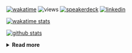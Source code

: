 [![wakatime](https://wakatime.com/badge/user/ddf27f94-292a-4343-b7eb-1143a4c6cf87.svg)](https://wakatime.com/@ddf27f94-292a-4343-b7eb-1143a4c6cf87)
![views](https://komarev.com/ghpvc/?username=chck&color=blueviolet)
[![speakerdeck](https://img.shields.io/badge/Speaker_Deck-chck-8a2be2?style=flat-square&logo=speaker-deck)](https://speakerdeck.com/chck)
[![linkedin](https://img.shields.io/badge/LinkedIn-chck-8a2be2?style=flat-square&logo=linkedin)](https://www.linkedin.com/in/chck/)

[![wakatime stats](https://github-readme-stats-nine-umber-51.vercel.app/api/wakatime?username=chck&layout=compact&count_private=true&hide_title=true&hide=Other&theme=buefy&langs_count=14)](https://wakatime.com/@chck?rank=me)

[![github stats](https://github-readme-stats-nine-umber-51.vercel.app/api?username=chck&count_private=true&show_icons=true&hide_title=true&theme=buefy)](https://github.com/anuraghazra/github-readme-stats)

<details>
  <summary><b>Read more</b></summary>
  <br>

  <!--START_SECTION:waka-->
**🐱 My GitHub Data** 

> 📦 132.3 kB Used in GitHub's Storage 
 > 
> 🏆 609 Contributions in the Year 2025
 > 
> 💼 Opted to Hire
 > 
> 📜 133 Public Repositories 
 > 
> 🔑 24 Private Repositories 
 > 
**I'm a Night 🦉** 

```text
🌞 Morning                1400 commits        ████░░░░░░░░░░░░░░░░░░░░░   17.54 % 
🌆 Daytime                2371 commits        ███████░░░░░░░░░░░░░░░░░░   29.71 % 
🌃 Evening                2254 commits        ███████░░░░░░░░░░░░░░░░░░   28.24 % 
🌙 Night                  1956 commits        ██████░░░░░░░░░░░░░░░░░░░   24.51 % 
```
📅 **I'm Most Productive on Thursday** 

```text
Monday                   1423 commits        ████░░░░░░░░░░░░░░░░░░░░░   17.83 % 
Tuesday                  1252 commits        ████░░░░░░░░░░░░░░░░░░░░░   15.69 % 
Wednesday                1508 commits        █████░░░░░░░░░░░░░░░░░░░░   18.89 % 
Thursday                 1669 commits        █████░░░░░░░░░░░░░░░░░░░░   20.91 % 
Friday                   926 commits         ███░░░░░░░░░░░░░░░░░░░░░░   11.60 % 
Saturday                 514 commits         ██░░░░░░░░░░░░░░░░░░░░░░░   06.44 % 
Sunday                   689 commits         ██░░░░░░░░░░░░░░░░░░░░░░░   08.63 % 
```


📊 **This Week I Spent My Time On** 

```text
💬 Programming Languages: 
Other                    13 hrs 58 mins      ██████████████░░░░░░░░░░░   57.92 % 
TOML                     4 hrs 4 mins        ████░░░░░░░░░░░░░░░░░░░░░   16.91 % 
Markdown                 1 hr 51 mins        ██░░░░░░░░░░░░░░░░░░░░░░░   07.70 % 
YAML                     1 hr 14 mins        █░░░░░░░░░░░░░░░░░░░░░░░░   05.11 % 
HCL                      31 mins             █░░░░░░░░░░░░░░░░░░░░░░░░   02.15 % 

🔥 Editors: 
Chrome                   18 hrs 30 mins      ███████████████████░░░░░░   76.68 % 
PyCharm                  2 hrs 9 mins        ██░░░░░░░░░░░░░░░░░░░░░░░   08.96 % 
Neovim                   1 hr 24 mins        █░░░░░░░░░░░░░░░░░░░░░░░░   05.82 % 
Zed                      48 mins             █░░░░░░░░░░░░░░░░░░░░░░░░   03.33 % 
RustRover                36 mins             █░░░░░░░░░░░░░░░░░░░░░░░░   02.54 % 
```

**I Mostly Code in Python** 

```text
Python                   47 repos            ████████░░░░░░░░░░░░░░░░░   33.57 % 
Jupyter Notebook         19 repos            ███░░░░░░░░░░░░░░░░░░░░░░   13.57 % 
Ruby                     11 repos            ██░░░░░░░░░░░░░░░░░░░░░░░   07.86 % 
HCL                      6 repos             █░░░░░░░░░░░░░░░░░░░░░░░░   04.29 % 
TypeScript               6 repos             █░░░░░░░░░░░░░░░░░░░░░░░░   04.29 % 
```



**Timeline**

![Lines of Code chart](https://raw.githubusercontent.com/chck/chck/main/assets/bar_graph.png)


 Last Updated on 2025-07-17 02:28 UTC
<!--END_SECTION:waka-->
</details>

